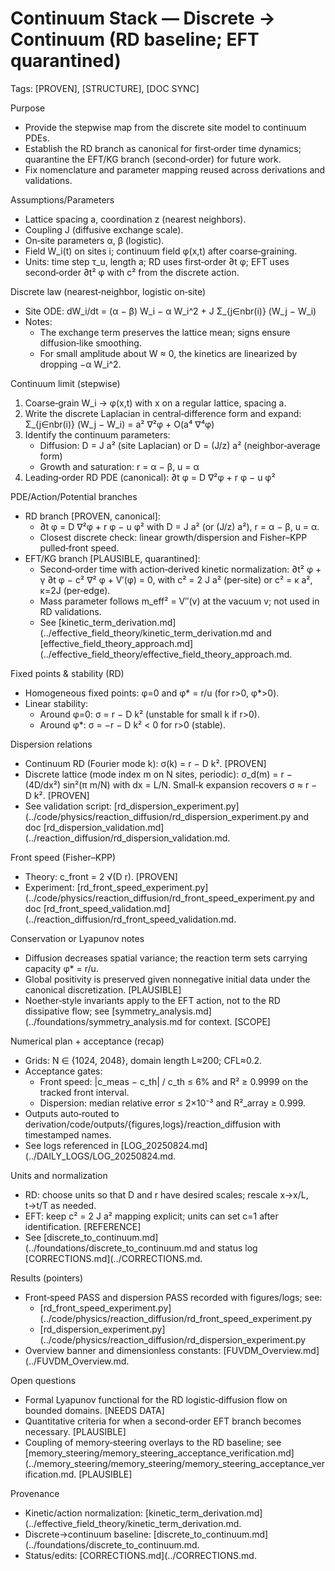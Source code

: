 # Continuum Stack — Discrete → Continuum (RD baseline; EFT quarantined)

Tags: [PROVEN], [STRUCTURE], [DOC SYNC]

Purpose
- Provide the stepwise map from the discrete site model to continuum PDEs.
- Establish the RD branch as canonical for first‑order time dynamics; quarantine the EFT/KG branch (second‑order) for future work.
- Fix nomenclature and parameter mapping reused across derivations and validations.

Assumptions/Parameters
- Lattice spacing a, coordination z (nearest neighbors).
- Coupling J (diffusive exchange scale).
- On‑site parameters α, β (logistic).
- Field W_i(t) on sites i; continuum field φ(x,t) after coarse‑graining.
- Units: time step τ_u, length a; RD uses first‑order ∂t φ; EFT uses second‑order ∂t² φ with c² from the discrete action.

Discrete law (nearest‑neighbor, logistic on‑site)
- Site ODE:
  dW_i/dt = (α − β) W_i − α W_i^2 + J Σ_{j∈nbr(i)} (W_j − W_i)
- Notes:
  - The exchange term preserves the lattice mean; signs ensure diffusion‑like smoothing.
  - For small amplitude about W ≈ 0, the kinetics are linearized by dropping −α W_i^2.

Continuum limit (stepwise)
1) Coarse‑grain W_i → φ(x,t) with x on a regular lattice, spacing a.
2) Write the discrete Laplacian in central‑difference form and expand:
   Σ_{j∈nbr(i)} (W_j − W_i) = a² ∇²φ + O(a⁴ ∇⁴φ)
3) Identify the continuum parameters:
   - Diffusion: D = J a² (site Laplacian) or D = (J/z) a² (neighbor‑average form)
   - Growth and saturation: r = α − β, u = α
4) Leading‑order RD PDE (canonical):
   ∂t φ = D ∇²φ + r φ − u φ²

PDE/Action/Potential branches
- RD branch [PROVEN, canonical]:
  - ∂t φ = D ∇²φ + r φ − u φ² with D = J a² (or (J/z) a²), r = α − β, u = α.
  - Closest discrete check: linear growth/dispersion and Fisher–KPP pulled‑front speed.
- EFT/KG branch [PLAUSIBLE, quarantined]:
  - Second‑order time with action‑derived kinetic normalization:
    ∂t² φ + γ ∂t φ − c² ∇² φ + V′(φ) = 0, with c² = 2 J a² (per‑site) or c² = κ a², κ=2J (per‑edge).
  - Mass parameter follows m_eff² = V″(v) at the vacuum v; not used in RD validations.
  - See [kinetic_term_derivation.md](../effective_field_theory/kinetic_term_derivation.md and [effective_field_theory_approach.md](../effective_field_theory/effective_field_theory_approach.md.

Fixed points & stability (RD)
- Homogeneous fixed points: φ=0 and φ* = r/u (for r>0, φ*>0).
- Linear stability:
  - Around φ=0: σ = r − D k² (unstable for small k if r>0).
  - Around φ*: σ = −r − D k² < 0 for r>0 (stable).

Dispersion relations
- Continuum RD (Fourier mode k): σ(k) = r − D k². [PROVEN]
- Discrete lattice (mode index m on N sites, periodic):
  σ_d(m) = r − (4D/dx²) sin²(π m/N) with dx = L/N. Small‑k expansion recovers σ ≈ r − D k². [PROVEN]
- See validation script: [rd_dispersion_experiment.py](../code/physics/reaction_diffusion/rd_dispersion_experiment.py and doc [rd_dispersion_validation.md](../reaction_diffusion/rd_dispersion_validation.md.

Front speed (Fisher–KPP)
- Theory: c_front = 2 √(D r). [PROVEN]
- Experiment: [rd_front_speed_experiment.py](../code/physics/reaction_diffusion/rd_front_speed_experiment.py and doc [rd_front_speed_validation.md](../reaction_diffusion/rd_front_speed_validation.md.

Conservation or Lyapunov notes
- Diffusion decreases spatial variance; the reaction term sets carrying capacity φ* = r/u.
- Global positivity is preserved given nonnegative initial data under the canonical discretization. [PLAUSIBLE]
- Noether‑style invariants apply to the EFT action, not to the RD dissipative flow; see [symmetry_analysis.md](../foundations/symmetry_analysis.md for context. [SCOPE]

Numerical plan + acceptance (recap)
- Grids: N ∈ {1024, 2048}, domain length L≈200; CFL≈0.2.
- Acceptance gates:
  - Front speed: |c_meas − c_th| / c_th ≤ 6% and R² ≥ 0.9999 on the tracked front interval.
  - Dispersion: median relative error ≤ 2×10⁻³ and R²_array ≥ 0.999. 
- Outputs auto‑routed to derivation/code/outputs/{figures,logs}/reaction_diffusion with timestamped names.
- See logs referenced in [LOG_20250824.md](../DAILY_LOGS/LOG_20250824.md.

Units and normalization
- RD: choose units so that D and r have desired scales; rescale x→x/L, t→t/T as needed.
- EFT: keep c² = 2 J a² mapping explicit; units can set c=1 after identification. [REFERENCE]
- See [discrete_to_continuum.md](../foundations/discrete_to_continuum.md and status log [CORRECTIONS.md](../CORRECTIONS.md.

Results (pointers)
- Front‑speed PASS and dispersion PASS recorded with figures/logs; see:
  - [rd_front_speed_experiment.py](../code/physics/reaction_diffusion/rd_front_speed_experiment.py
  - [rd_dispersion_experiment.py](../code/physics/reaction_diffusion/rd_dispersion_experiment.py
- Overview banner and dimensionless constants: [FUVDM_Overview.md](../FUVDM_Overview.md.

Open questions
- Formal Lyapunov functional for the RD logistic‑diffusion flow on bounded domains. [NEEDS DATA]
- Quantitative criteria for when a second‑order EFT branch becomes necessary. [PLAUSIBLE]
- Coupling of memory‑steering overlays to the RD baseline; see [memory_steering/memory_steering_acceptance_verification.md](../memory_steering/memory_steering/memory_steering_acceptance_verification.md. [PLAUSIBLE]

Provenance
- Kinetic/action normalization: [kinetic_term_derivation.md](../effective_field_theory/kinetic_term_derivation.md.
- Discrete→continuum baseline: [discrete_to_continuum.md](../foundations/discrete_to_continuum.md.
- Status/edits: [CORRECTIONS.md](../CORRECTIONS.md.